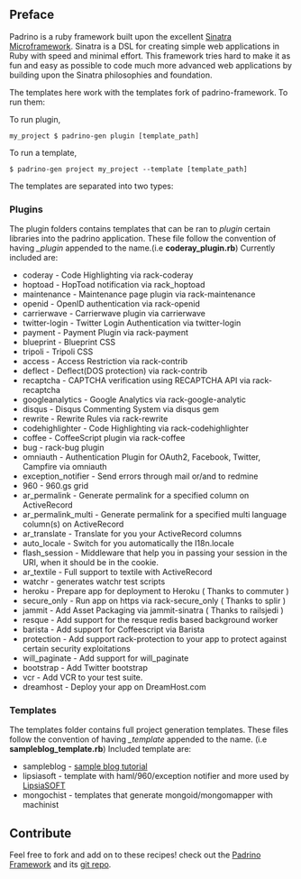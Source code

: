 ## Preface

Padrino is a ruby framework built upon the excellent [Sinatra Microframework](http://www.sinatrarb.com).
Sinatra is a DSL for creating simple web applications in Ruby with speed and minimal effort.
This framework tries hard to make it as fun and easy as possible to code much more advanced web applications by
building upon the Sinatra philosophies and foundation.

The templates here work with the templates fork of padrino-framework. To run them:

To run plugin,

    my_project $ padrino-gen plugin [template_path]

To run a template,

    $ padrino-gen project my_project --template [template_path]

The templates are separated into two types:


### Plugins

The plugin folders contains templates that can be ran to *plugin* certain libraries into the padrino application. These
file follow the convention of having *_plugin* appended to the name.(i.e **coderay_plugin.rb**) Currently included are:

- coderay            - Code Highlighting via rack-coderay
- hoptoad            - HopToad notification via rack_hoptoad
- maintenance        - Maintenance page plugin via rack-maintenance
- openid             - OpenID authentication via rack-openid
- carrierwave        - Carrierwave plugin via carrierwave
- twitter-login      - Twitter Login Authentication via twitter-login
- payment            - Payment Plugin via rack-payment
- blueprint          - Blueprint CSS
- tripoli            - Tripoli CSS
- access             - Access Restriction via rack-contrib
- deflect            - Deflect(DOS protection) via rack-contrib
- recaptcha          - CAPTCHA verification using RECAPTCHA API via rack-recaptcha
- googleanalytics    - Google Analytics via rack-google-analytic
- disqus             - Disqus Commenting System via disqus gem
- rewrite            - Rewrite Rules via rack-rewrite
- codehighlighter    - Code Highlighting via rack-codehighlighter
- coffee             - CoffeeScript plugin via rack-coffee
- bug                - rack-bug plugin
- omniauth           - Authentication Plugin for OAuth2, Facebook, Twitter, Campfire via omniauth
- exception_notifier - Send errors through mail or/and to redmine
- 960                - 960.gs grid
- ar_permalink       - Generate permalink for a specified column on ActiveRecord
- ar_permalink_multi - Generate permalink for a specified multi language column(s) on ActiveRecord
- ar_translate       - Translate for you your ActiveRecord columns
- auto_locale        - Switch for you automatically the I18n.locale
- flash_session      - Middleware that help you in passing your session in the URI, when it should be in the cookie.
- ar_textile         - Full support to textile with ActiveRecord
- watchr             - generates watchr test scripts
- heroku             - Prepare app for deployment to Heroku ( Thanks to commuter )
- secure_only        - Run app on https via rack-secure\_only ( Thanks to splir )
- jammit             - Add Asset Packaging via jammit-sinatra ( Thanks to railsjedi )
- resque             - Add support for the resque redis based background worker
- barista            - Add support for Coffeescript via Barista
- protection         - Add support rack-protection to your app to protect against certain security exploitations
- will\_paginate     - Add support for will\_paginate
- bootstrap          - Add Twitter bootstrap
- vcr                - Add VCR to your test suite.
- dreamhost          - Deploy your app on DreamHost.com


### Templates

The templates folder contains full project generation templates. These files follow the convention of having *_template*
appended to the name. (i.e __sampleblog_template.rb__) Included template are:

  *   sampleblog - [sample blog tutorial](http://www.padrinorb.com/guides/blog-tutorial)
  *   lipsiasoft - template with haml/960/exception notifier and more used by [LipsiaSOFT](http://www.lipsiasoft.com)
  *   mongochist - templates that generate mongoid/mongomapper with machinist


## Contribute

Feel free to fork and add on to these recipes!  check out the [Padrino Framework](http://www.padrinorb.com) and its
[git repo](http://github.com/padrino/padrino-framework).
